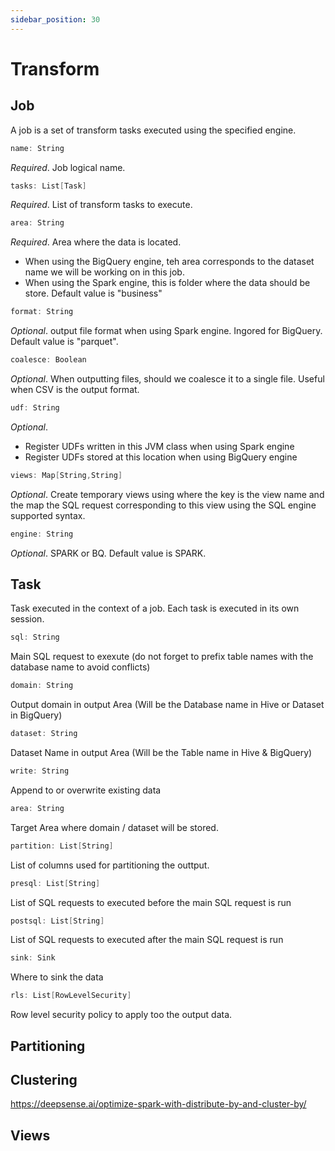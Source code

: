 ```yaml
---
sidebar_position: 30
---
```


# Transform
## Job

A job is a set of transform tasks executed using the specified engine.
````scala
name: String
````

*Required*. Job logical name.

````scala
tasks: List[Task]
````


*Required*. List of transform tasks to execute.

````scala
area: String
````
*Required*. Area where the data is located.

- When using the BigQuery engine, teh area corresponds to the dataset name we will be working on in this job.
- When using the Spark engine, this is folder where the data should be store. Default value is "business"

````scala
format: String
````

*Optional*. output file format when using Spark engine. Ingored for BigQuery. Default value is "parquet".

````scala
coalesce: Boolean
````
*Optional*. When outputting files, should we coalesce it to a single file. Useful when CSV is the output format.

````scala
udf: String
````
*Optional*.

- Register UDFs written in this JVM class when using Spark engine
- Register UDFs stored at this location when using BigQuery engine

````scala
views: Map[String,String]
````
*Optional*. Create temporary views using where the key is the view name and the map the SQL request corresponding to this view using the SQL engine supported syntax.

````scala
engine: String
````
*Optional*. SPARK or BQ. Default value is SPARK.


## Task
Task executed in the context of a job. Each task is executed in its own session.

````scala
sql: String
````
Main SQL request to exexute (do not forget to prefix table names with the database name to avoid conflicts)

````scala
domain: String
````
Output domain in output Area (Will be the Database name in Hive or Dataset in BigQuery)

````scala
dataset: String
````
Dataset Name in output Area (Will be the Table name in Hive & BigQuery)

````scala
write: String
````
Append to or overwrite existing data

````scala
area: String
````
Target Area where domain / dataset will be stored.

````scala
partition: List[String]
````
List of columns used for partitioning the outtput.

````scala
presql: List[String]
````
List of SQL requests to executed before the main SQL request is run

````scala
postsql: List[String]
````
List of SQL requests to executed after the main SQL request is run

````scala
sink: Sink
````
Where to sink the data

````scala
rls: List[RowLevelSecurity]
````
Row level security policy to apply too the output data.

## Partitioning

## Clustering


https://deepsense.ai/optimize-spark-with-distribute-by-and-cluster-by/

## Views

